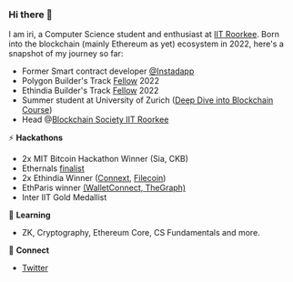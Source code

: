 ### Hi there 👋

I am iri, a Computer Science student and enthusiast at [IIT Roorkee](https://www.iitr.ac.in/). Born into the blockchain (mainly Ethereum as yet) ecosystem in 2022, here's a snapshot of my journey so far:
- Former Smart contract developer [@Instadapp](https://instadapp.io/)
- Polygon Builder's Track [Fellow](https://pf-2022.devfolio.co/fellows) 2022
- Ethindia Builder's Track [Fellow](https://eif3.devfolio.co/fellows) 2022
- Summer student at University of Zurich ([Deep Dive into Blockchain Course](https://www.linkedin.com/posts/uzh-oec_universityofzurich-oecuzh-summerschools-activity-6950350215946117120-68ap?utm_source=share&utm_medium=member_android))
- Head @[Blockchain Society IIT Roorkee](https://blocsoc.iitr.ac.in/)

⚡ **Hackathons**
- 2x MIT Bitcoin Hackathon Winner (Sia, CKB)
- Ethernals [finalist](https://devfolio.co/projects/easyorders-0700)
- 2x Ethindia Winner ([Connext](https://devfolio.co/projects/refinext-6247), [Filecoin](https://devfolio.co/projects/review-pulse-c1a5))
- EthParis winner [(WalletConnect, TheGraph)](https://ethglobal.com/showcase/zkmask-0x1z4)
- Inter IIT Gold Medallist 

🔭 **Learning**
- ZK, Cryptography, Ethereum Core, CS Fundamentals and more.

🔗 **Connect**
- [Twitter](https://twitter.com/richa3112)

<!--
**Richa-iitr/Richa-iitr** is a ✨ _special_ ✨ repository because its `README.md` (this file) appears on your GitHub profile.

Here are some ideas to get you started:

- 🔭 I’m currently working on ...
- 🌱 I’m currently learning ...
- 👯 I’m looking to collaborate on ...
- 🤔 I’m looking for help with ...
- 💬 Ask me about ...
- 📫 How to reach me: ...
- 😄 Pronouns: ...
- ⚡ Fun fact: ...
-->
